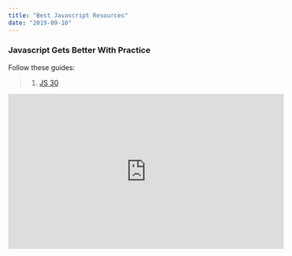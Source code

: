 ```yaml
---
title: "Best Javascript Resources"
date: "2019-09-10"
---
```


### Javascript Gets Better With Practice

Follow these guides:

> 1. [JS 30](https://javascript30.com/)

<iframe width="560" height="315" src="https://www.youtube.com/embed/VuN8qwZoego" frameborder="0" allow="accelerometer; autoplay; encrypted-media; gyroscope; picture-in-picture" allowfullscreen></iframe>
